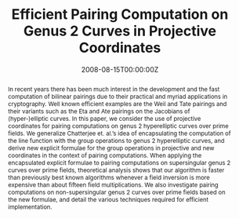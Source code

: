 ---
title: "Efficient Pairing Computation on Genus 2 Curves in Projective Coordinates"
authors:
- admin
- Guang Gong
- David Jao

date: "2008-08-15T00:00:00Z"
doi: "10.1007/978-3-642-04159-4_2"

# Publication type.
# Legend: 0 = Uncategorized; 1 = Conference paper; 2 = Journal article;
# 3 = Preprint / Working Paper; 4 = Report; 5 = Book; 6 = Book section;
# 7 = Thesis; 8 = Patent
publication_types: ["1"]

# Publication name and optional abbreviated publication name.
publication: "*The 15th Annual Workshop on Selected Areas in Cryptography (SAC 2008)*"
publication_short: ""

abstract: In recent years there has been much interest in the development and the fast computation of bilinear pairings due to their practical and myriad applications in cryptography. Well known efficient examples are the Weil and Tate pairings and their variants such as the Eta and Ate pairings on the Jacobians of (hyper-)elliptic curves. In this paper, we consider the use of projective coordinates for pairing computations on genus 2 hyperelliptic curves over prime fields. We generalize Chatterjee et. al.’s idea of encapsulating the computation of the line function with the group operations to genus 2 hyperelliptic curves, and derive new explicit formulae for the group operations in projective and new coordinates in the context of pairing computations. When applying the encapsulated explicit formulae to pairing computations on supersingular genus 2 curves over prime fields, theoretical analysis shows that our algorithm is faster than previously best known algorithms whenever a field inversion is more expensive than about fifteen field multiplications. We also investigate pairing computations on non-supersingular genus 2 curves over prime fields based on the new formulae, and detail the various techniques required for efficient implementation.
---